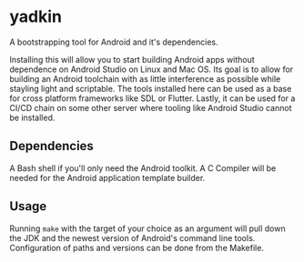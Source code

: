 # yadkin

A bootstrapping tool for Android and it's dependencies.

Installing this will allow you to start building Android apps without dependence on Android Studio on Linux and Mac OS.  Its goal is to allow for building an Android toolchain with as little interference as possible while stayling light and scriptable.  The tools installed here can be used as a base for cross platform frameworks like SDL or Flutter.  Lastly, it can be used for a CI/CD chain on some other server where tooling like Android Studio cannot be installed.


## Dependencies

A Bash shell if you'll only need the Android toolkit.  A C Compiler will be needed for the Android application template builder.


## Usage

Running `make` with the target of your choice as an argument will pull down the JDK and the newest version of Android's command line tools.  Configuration of paths and versions can be done from the Makefile. 

